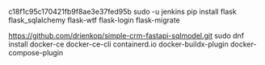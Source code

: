 
c18f1c95c170421fb9f8ae3e37fed95b
sudo -u jenkins pip install flask flask_sqlalchemy flask-wtf flask-login flask-migrate

https://github.com/drienkop/simple-crm-fastapi-sqlmodel.git
sudo dnf install docker-ce docker-ce-cli containerd.io docker-buildx-plugin docker-compose-plugin
